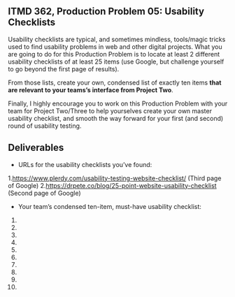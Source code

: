 ## ITMD 362, Production Problem 05: Usability Checklists

Usability checklists are typical, and sometimes mindless, tools/magic tricks used to find usability
problems in web and other digital projects. What you are going to do for this Production Problem is
to locate at least 2 different usability checklists of at least 25 items (use Google, but challenge
yourself to go beyond the first page of results).

From those lists, create your own, condensed list of exactly ten items **that are relevant to your
teams’s interface from Project Two**.

Finally, I highly encourage you to work on this Production Problem with your team for Project
Two/Three to help yourselves create your own master usability checklist, and smooth the way forward
for your first (and second) round of usability testing.

## Deliverables

* URLs for the usability checklists you’ve found:

1.https://www.plerdy.com/usability-testing-website-checklist/ (Third page of Google)
2.https://drpete.co/blog/25-point-website-usability-checklist (Second page of Google)


* Your team’s condensed ten-item, must-have usability checklist:

1. 
2.
3.
4.
5.
6.
7.
8.
9.
10.
